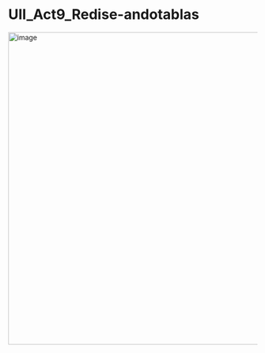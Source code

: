 # UII_Act9_Redise-andotablas
<img width="1366" height="633" alt="image" src="https://github.com/user-attachments/assets/e1e5c1b7-a462-4b8d-9a3f-0b146e636215" />
